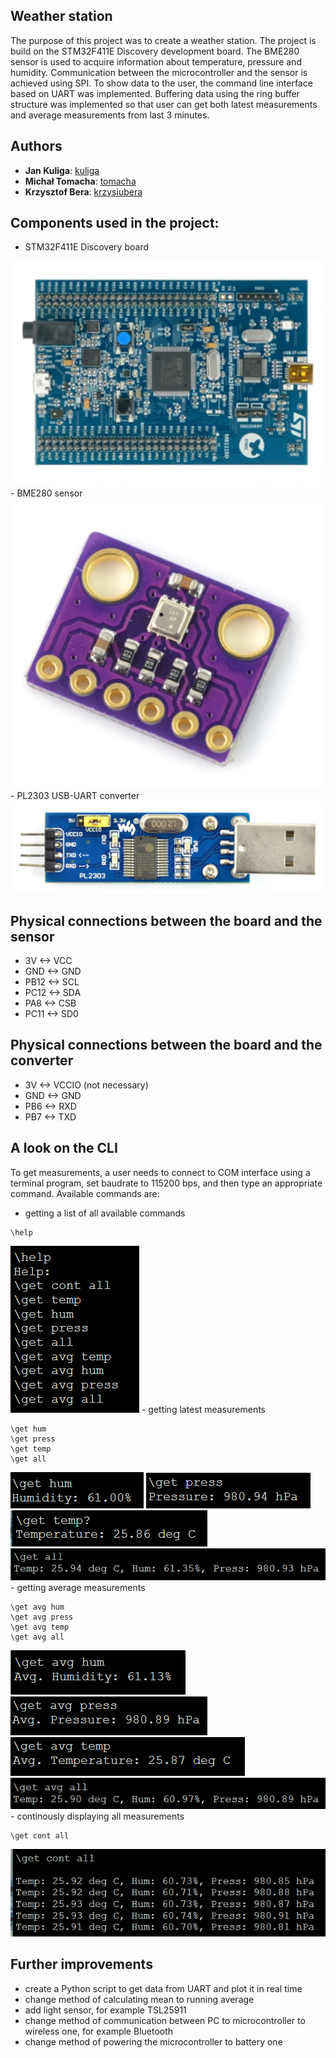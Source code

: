 ## Weather station
The purpose of this project was to create a weather station. The project is build on the STM32F411E Discovery development board. The BME280 sensor is used to acquire information 
about temperature, pressure and humidity. Communication between the microcontroller and the sensor is achieved using SPI. To show data to the user, the command line interface
based on UART was implemented. Buffering data using the ring buffer structure was implemented so that user can get both latest measurements and average measurements from last 3 
minutes. 

## Authors
* **Jan Kuliga**: [kuliga](https://github.com/kuliga)
* **Michał Tomacha**: [tomacha](https://github.com/tomacha)
* **Krzysztof Bera**: [krzysiubera](https://github.com/krzysiubera)

## Components used in the project:
- STM32F411E Discovery board
<img src="images/stm32f4.png" />
- BME280 sensor
<img src="images/bme280.png" />
- PL2303 USB-UART converter
<img src="images/usb_uart_conv.png" />

## Physical connections between the board and the sensor
- 3V <-> VCC
- GND <-> GND
- PB12 <-> SCL
- PC12 <-> SDA
- PA8 <-> CSB
- PC11 <-> SD0

## Physical connections between the board and the converter
- 3V <-> VCCIO (not necessary)
- GND <-> GND
- PB6 <-> RXD
- PB7 <-> TXD

## A look on the CLI
To get measurements, a user needs to connect to COM interface using a terminal program, set baudrate to 115200 bps, and then type an appropriate command. Available commands are:
- getting a list of all available commands
```
\help
```
<img src="images/help.png" />
- getting latest measurements

```
\get hum
\get press
\get temp
\get all
```
<img src="images/get_hum.png" />
<img src="images/get_press.png" />
<img src="images/get_temp.png" />
<img src="images/get_all.png" />
- getting average measurements

```
\get avg hum
\get avg press
\get avg temp
\get avg all
```
<img src="images/get_avg_hum.png" />
<img src="images/get_avg_press.png" />
<img src="images/get_avg_temp.png" />
<img src="images/get_avg_all.png" />
- continously displaying all measurements

```
\get cont all
```
<img src="images/get_cont_all.png" />

## Further improvements
- create a Python script to get data from UART and plot it in real time
- change method of calculating mean to running average
- add light sensor, for example TSL25911
- change method of communication between PC to microcontroller to wireless one, for example Bluetooth
- change method of powering the microcontroller to battery one

